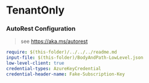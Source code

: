 # TenantOnly
### AutoRest Configuration
> see https://aka.ms/autorest

``` yaml
require: $(this-folder)/../../../readme.md
input-file: $(this-folder)/BodyAndPath-LowLevel.json
low-level-client: true
credential-types: AzureKeyCredential
credential-header-name: Fake-Subscription-Key
```
